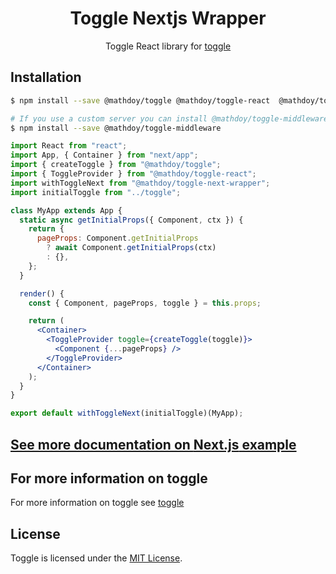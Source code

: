 <h1 align="center">
  Toggle Nextjs Wrapper
</h1>

<p align="center">
Toggle React library for <a href="https://github.com/MathieuDoyon/toggle">toggle</a>
</p>

## Installation

```bash
$ npm install --save @mathdoy/toggle @mathdoy/toggle-react  @mathdoy/toggle-next-wrapper

# If you use a custom server you can install @mathdoy/toggle-middleware to allow overriten config from headers
$ npm install --save @mathdoy/toggle-middleware
```

```jsx
import React from "react";
import App, { Container } from "next/app";
import { createToggle } from "@mathdoy/toggle";
import { ToggleProvider } from "@mathdoy/toggle-react";
import withToggleNext from "@mathdoy/toggle-next-wrapper";
import initialToggle from "../toggle";

class MyApp extends App {
  static async getInitialProps({ Component, ctx }) {
    return {
      pageProps: Component.getInitialProps
        ? await Component.getInitialProps(ctx)
        : {},
    };
  }

  render() {
    const { Component, pageProps, toggle } = this.props;

    return (
      <Container>
        <ToggleProvider toggle={createToggle(toggle)}>
          <Component {...pageProps} />
        </ToggleProvider>
      </Container>
    );
  }
}

export default withToggleNext(initialToggle)(MyApp);
```

## [See more documentation on **Next.js** example](https://github.com/MathieuDoyon/toggle/tree/master/examples/nextjs)

## For more information on toggle

For more information on toggle see [toggle](https://github.com/MathieuDoyon/toggle/tree/master/packages/toggle)

## License

Toggle is licensed under the [MIT License](https://github.com/MathieuDoyon/toggle/blob/master/LICENSE.md).
